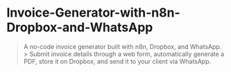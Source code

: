 # Invoice-Generator-with-n8n-Dropbox-and-WhatsApp
> A no-code invoice generator built with n8n, Dropbox, and WhatsApp.   > Submit invoice details through a web form, automatically generate a PDF, store it on Dropbox, and send it to your client via WhatsApp.
